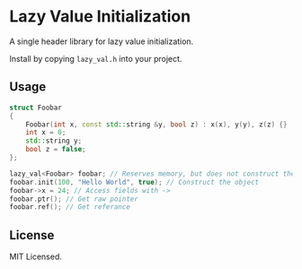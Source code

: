 # Lazy Value Initialization

A single header library for lazy value initialization.

Install by copying `lazy_val.h` into your project.

## Usage

```cpp
struct Foobar
{
    Foobar(int x, const std::string &y, bool z) : x(x), y(y), z(z) {}
    int x = 0;
    std::string y;
    bool z = false;
};

lazy_val<Foobar> foobar; // Reserves memory, but does not construct the object
foobar.init(100, "Hello World", true); // Construct the object
foobar->x = 24; // Access fields with ->
foobar.ptr(); // Get raw pointer
foobar.ref(); // Get referance
```

## License

MIT Licensed.

